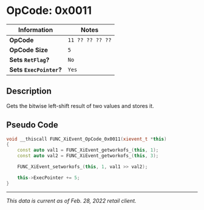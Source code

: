 # OpCode: 0x0011

| Information               | Notes |
|---                        |---    |
| **OpCode**                | `11 ?? ?? ?? ??` |
| **OpCode Size**           | `5`   |
| **Sets `RetFlag`?**       | `No`  |
| **Sets `ExecPointer`?**   | `Yes` |

## Description

Gets the bitwise left-shift result of two values and stores it.

## Pseudo Code

```cpp
void __thiscall FUNC_XiEvent_OpCode_0x0011(xievent_t *this)
{
    const auto val1 = FUNC_XiEvent_getworkofs_(this, 1);
    const auto val2 = FUNC_XiEvent_getworkofs_(this, 3);

    FUNC_XiEvent_setworkofs_(this, 1, val1 >> val2);

    this->ExecPointer += 5;
}
```

---

_This data is current as of Feb. 28, 2022 retail client._